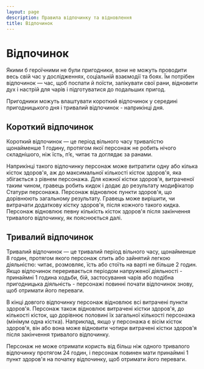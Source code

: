 ```yaml
---
layout: page
description: Правила відпочинку та відновлення
title: Відпочинок
---
```


# Відпочинок
Якими б героїчними не були пригодники, вони не можуть проводити весь свій час у дослідженнях, соціальній взаємодії та боях. Їм потрібен відпочинок — час, щоб поспати й поїсти, залікувати свої рани, відновити дух і настрій для чарів і підготуватися до подальших пригод.

Пригодники можуть влаштувати короткий відпочинок у середині пригодницького дня і тривалий відпочинок - наприкінці дня.

## Короткий відпочинок
Короткий відпочинок — це період вільного часу тривалістю щонайменше 1 годину, протягом якої персонаж не робить нічого складнішого, ніж їсть, п’є, читає та доглядає за ранами.

Наприкінці такого відпочинку персонаж може витратити одну або кілька кісток здоров'я, аж до максимальної кількості кісток здоров'я, яка збігається з рівнем персонажа. Для кожної кістки здоров'я, витраченої таким чином, гравець робить кидок і додає до результату модифікатор Статури персонажа. Персонаж відновлює пункти здоров'я, що дорівнюють загальному результату. Гравець може вирішити, чи витрачати додаткову кістку здоров'я, після кожного такого кидка. Персонаж відновлює певну кількість кісток здоров'я після закінчення тривалого відпочинку, як пояснюється далі.

## Тривалий відпочинок
Тривалий відпочинок — це тривалий період вільного часу, щонайменше 8 годин, протягом якого персонаж спить або зайнятий легкою діяльністю: читає, розмовляє, їсть або стоїть на варті не більше 2 годин. Якщо відпочинок переривається періодом напруженої діяльності - принаймні 1 година ходьби, бій, застосування чарів або подібна пригодницька діяльність - персонажі повинні почати відпочинок знову, щоб отримати його переваги.

В кінці довгого відпочинку персонаж відновлює всі витрачені пункти здоров'я. Персонаж також відновлює витрачені кістки здоров'я, до кількості кісток, що дорівнює половині їх загальної кількості персонажа (мінімум одна кістка). Наприклад, якщо у персонажа є вісім кісток здоров'я, він або вона може відновити чотири витрачені кістки здоров'я після закінчення тривалого відпочинку.

Персонаж не може отримати користь від більш ніж одного тривалого відпочинку протягом 24 годин, і персонаж повинен мати принаймні 1 пункт здоров'я на початку відпочинку, щоб отримати його переваги.
